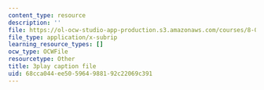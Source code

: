 ```yaml
---
content_type: resource
description: ''
file: https://ol-ocw-studio-app-production.s3.amazonaws.com/courses/8-01sc-classical-mechanics-fall-2016/68cca044ee505964988192c22069c391_oRzzwpZ0ei4.vtt
file_type: application/x-subrip
learning_resource_types: []
ocw_type: OCWFile
resourcetype: Other
title: 3play caption file
uid: 68cca044-ee50-5964-9881-92c22069c391
---
```

